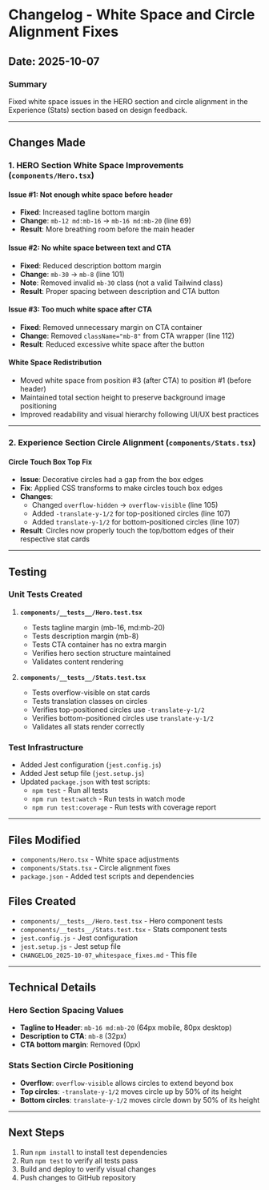 # Changelog - White Space and Circle Alignment Fixes
## Date: 2025-10-07

### Summary
Fixed white space issues in the HERO section and circle alignment in the Experience (Stats) section based on design feedback.

---

## Changes Made

### 1. HERO Section White Space Improvements (`components/Hero.tsx`)

#### Issue #1: Not enough white space before header
- **Fixed**: Increased tagline bottom margin
- **Change**: `mb-12 md:mb-16` → `mb-16 md:mb-20` (line 69)
- **Result**: More breathing room before the main header

#### Issue #2: No white space between text and CTA
- **Fixed**: Reduced description bottom margin
- **Change**: `mb-30` → `mb-8` (line 101)
- **Note**: Removed invalid `mb-30` class (not a valid Tailwind class)
- **Result**: Proper spacing between description and CTA button

#### Issue #3: Too much white space after CTA
- **Fixed**: Removed unnecessary margin on CTA container
- **Change**: Removed `className="mb-8"` from CTA wrapper (line 112)
- **Result**: Reduced excessive white space after the button

#### White Space Redistribution
- Moved white space from position #3 (after CTA) to position #1 (before header)
- Maintained total section height to preserve background image positioning
- Improved readability and visual hierarchy following UI/UX best practices

---

### 2. Experience Section Circle Alignment (`components/Stats.tsx`)

#### Circle Touch Box Top Fix
- **Issue**: Decorative circles had a gap from the box edges
- **Fix**: Applied CSS transforms to make circles touch box edges
- **Changes**:
  - Changed `overflow-hidden` → `overflow-visible` (line 105)
  - Added `-translate-y-1/2` for top-positioned circles (line 107)
  - Added `translate-y-1/2` for bottom-positioned circles (line 107)
- **Result**: Circles now properly touch the top/bottom edges of their respective stat cards

---

## Testing

### Unit Tests Created
1. **`components/__tests__/Hero.test.tsx`**
   - Tests tagline margin (mb-16, md:mb-20)
   - Tests description margin (mb-8)
   - Tests CTA container has no extra margin
   - Verifies hero section structure maintained
   - Validates content rendering

2. **`components/__tests__/Stats.test.tsx`**
   - Tests overflow-visible on stat cards
   - Tests translation classes on circles
   - Verifies top-positioned circles use `-translate-y-1/2`
   - Verifies bottom-positioned circles use `translate-y-1/2`
   - Validates all stats render correctly

### Test Infrastructure
- Added Jest configuration (`jest.config.js`)
- Added Jest setup file (`jest.setup.js`)
- Updated `package.json` with test scripts:
  - `npm test` - Run all tests
  - `npm run test:watch` - Run tests in watch mode
  - `npm run test:coverage` - Run tests with coverage report

---

## Files Modified
- `components/Hero.tsx` - White space adjustments
- `components/Stats.tsx` - Circle alignment fixes
- `package.json` - Added test scripts and dependencies

## Files Created
- `components/__tests__/Hero.test.tsx` - Hero component tests
- `components/__tests__/Stats.test.tsx` - Stats component tests
- `jest.config.js` - Jest configuration
- `jest.setup.js` - Jest setup file
- `CHANGELOG_2025-10-07_whitespace_fixes.md` - This file

---

## Technical Details

### Hero Section Spacing Values
- **Tagline to Header**: `mb-16 md:mb-20` (64px mobile, 80px desktop)
- **Description to CTA**: `mb-8` (32px)
- **CTA bottom margin**: Removed (0px)

### Stats Section Circle Positioning
- **Overflow**: `overflow-visible` allows circles to extend beyond box
- **Top circles**: `-translate-y-1/2` moves circle up by 50% of its height
- **Bottom circles**: `translate-y-1/2` moves circle down by 50% of its height

---

## Next Steps
1. Run `npm install` to install test dependencies
2. Run `npm test` to verify all tests pass
3. Build and deploy to verify visual changes
4. Push changes to GitHub repository
